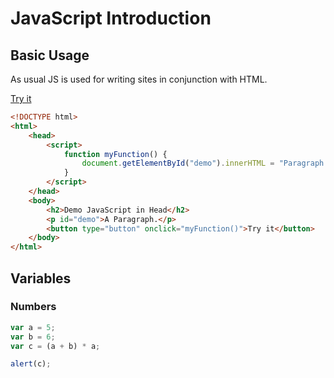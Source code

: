 # JavaScript Introduction

## Basic Usage

As usual JS is used for writing sites in conjunction with HTML.

[Try it](https://htmlpreview.github.io/?https://raw.githubusercontent.com/Igor-Palaguta/JavaScriptIntro/main/Examples/basic-usage.html)

```html
<!DOCTYPE html>
<html>
    <head>
        <script>
            function myFunction() {
                document.getElementById("demo").innerHTML = "Paragraph changed.";
            }
        </script>
    </head>
    <body>
        <h2>Demo JavaScript in Head</h2>
        <p id="demo">A Paragraph.</p>
        <button type="button" onclick="myFunction()">Try it</button>
    </body>
</html> 
```

## Variables

### Numbers

```js
var a = 5;
var b = 6;
var c = (a + b) * a;

alert(c);
```
